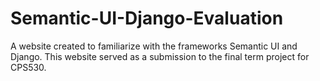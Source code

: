 # Semantic-UI-Django-Evaluation
A website created to familiarize with the frameworks Semantic UI and Django. This website served as a submission to the final term project for CPS530.
